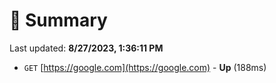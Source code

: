 # 📖 Summary
Last updated: **8/27/2023, 1:36:11 PM**

- `GET` [https://google.com](https://google.com) - **Up** (188ms)
